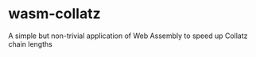# wasm-collatz
A simple but non-trivial application of Web Assembly to speed up Collatz chain lengths
